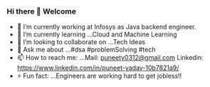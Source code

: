 ### Hi there 👋 Welcome
- 🔭 I’m currently working at Infosys as Java backend engineer.
- 🌱 I’m currently learning ...Cloud and Machine Learning
- 👯 I’m looking to collaborate on ...Tech Ideas
- 💬 Ask me about ...#dsa #problemSolving #tech
- 📫 How to reach me: ...Mail: puneety0312@gmail.com
Linkedin: https://www.linkedin.com/in/puneet-yadav-10b7821a9/
- ⚡ Fun fact: ...Engineers are working hard to get jobless!!

